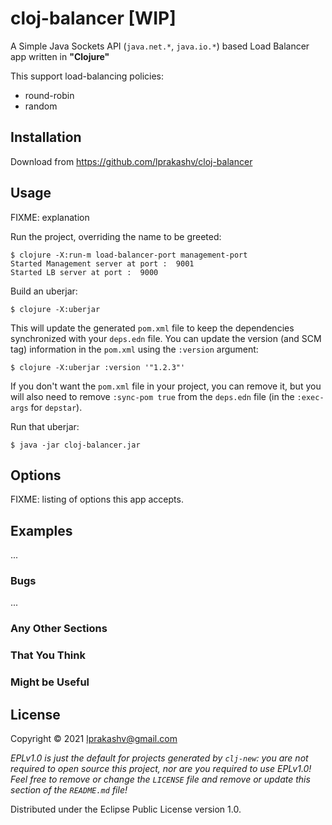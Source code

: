 # cloj-balancer [WIP]

A Simple Java Sockets API (`java.net.*`, `java.io.*`) based Load Balancer app written in __"Clojure"__

This support load-balancing policies:
- round-robin
- random

## Installation

Download from https://github.com/lprakashv/cloj-balancer

## Usage

FIXME: explanation

Run the project, overriding the name to be greeted:

    $ clojure -X:run-m load-balancer-port management-port
    Started Management server at port :  9001
    Started LB server at port :  9000

Build an uberjar:

    $ clojure -X:uberjar

This will update the generated `pom.xml` file to keep the dependencies synchronized with
your `deps.edn` file. You can update the version (and SCM tag) information in the `pom.xml` using the
`:version` argument:

    $ clojure -X:uberjar :version '"1.2.3"'

If you don't want the `pom.xml` file in your project, you can remove it, but you will
also need to remove `:sync-pom true` from the `deps.edn` file (in the `:exec-args` for `depstar`).

Run that uberjar:

    $ java -jar cloj-balancer.jar

## Options

FIXME: listing of options this app accepts.

## Examples

...

### Bugs

...

### Any Other Sections
### That You Think
### Might be Useful

## License

Copyright © 2021 lprakashv@gmail.com

_EPLv1.0 is just the default for projects generated by `clj-new`: you are not_
_required to open source this project, nor are you required to use EPLv1.0!_
_Feel free to remove or change the `LICENSE` file and remove or update this_
_section of the `README.md` file!_

Distributed under the Eclipse Public License version 1.0.

